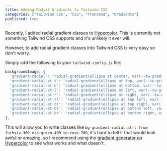 ```yaml
---
title: Adding Radial Gradients to Tailwind CSS
categories: ["Tailwind CSS", "CSS", "Frontend", "Gradients"]
published: true
---
```


Recently, I added radial gradient classes to [Hypercolor](https://hypercolor.dev/). This is currently not something Tailwind CSS supports and it's unlikely it ever will.

However, to add radial gradient classes into Tailwind CSS is very easy so don't worry.

Simply add the following to your `tailwind.config.js` file:

```js
backgroundImage: {
  'gradient-radial': 'radial-gradient(ellipse at center, var(--tw-gradient-stops))',
  'gradient-radial-at-t': 'radial-gradient(ellipse at top, var(--tw-gradient-stops))',
  'gradient-radial-at-b': 'radial-gradient(ellipse at bottom, var(--tw-gradient-stops))',
  'gradient-radial-at-l': 'radial-gradient(ellipse at left, var(--tw-gradient-stops))',
  'gradient-radial-at-r': 'radial-gradient(ellipse at right, var(--tw-gradient-stops))',
  'gradient-radial-at-tl': 'radial-gradient(ellipse at top left, var(--tw-gradient-stops))',
  'gradient-radial-at-tr': 'radial-gradient(ellipse at top right, var(--tw-gradient-stops))',
  'gradient-radial-at-bl': 'radial-gradient(ellipse at bottom left, var(--tw-gradient-stops))',
  'gradient-radial-at-br': 'radial-gradient(ellipse at bottom right, var(--tw-gradient-stops))',
},
```

This will allow you to write classes like `bg-gradient-radial-at-l from-fuchsia-300 via-green-400 to-rose-700`, it's hard to tell if that would look awful or amazing, so I recommend using the [gradient generator on Hypercolor](https://hypercolor.dev/generator) to see what works and what doesn't.
